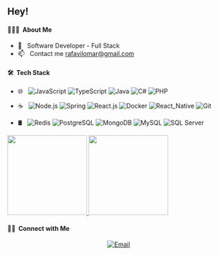 
## Hey!

#### 👨🏻‍💻 &nbsp;About Me

- 🤔 &nbsp; Software Developer - Full Stack
- 📫 &nbsp; Contact me rafavilomar@gmail.com

#### 🛠 &nbsp;Tech Stack

- 🌐 &nbsp;
  ![JavaScript](https://img.shields.io/badge/-JavaScript-F7DF1E?style=flat&logo=javascript&logoColor=000000)
  ![TypeScript](https://img.shields.io/badge/-TypeScript-3178C6?style=flat&logo=TypeScript&logoColor=ffffff)
  ![Java](https://img.shields.io/badge/-Java-007396?style=flat&logo=Java&logoColor=ffffff)
  ![C#](https://img.shields.io/badge/-C_Sharp-239120?style=flat&logo=C-Sharp&logoColor=fff)
  ![PHP](https://img.shields.io/badge/-PHP-777BB4?style=flat&logo=php&logoColor=ffffff)
  
- ☕ &nbsp;
  ![Node.js](https://img.shields.io/badge/-Node_js-339933?style=flat&logo=node-js&logoColor=fff)
  ![Spring](https://img.shields.io/badge/-Spring_Boot-6DB33F?style=flat&logo=Spring&logoColor=fff)
  ![React.js](https://img.shields.io/badge/-React_js-61DAFB?style=flat&logo=react&logoColor=000000)
  ![Docker](https://img.shields.io/badge/-Docker-2496ED?style=flat&logo=Docker&logoColor=fff)
  ![React_Native](https://img.shields.io/badge/-React_native-61DAFB?style=flat&logo=react&logoColor=000000)
  ![Git](https://img.shields.io/badge/-Git-F05032?style=flat&logo=Git&logoColor=fff)
  
- 🛢 &nbsp;
  ![Redis](https://img.shields.io/badge/-Redis-DC382D?style=flat&logo=Redis&logoColor=fff)
  ![PostgreSQL](https://img.shields.io/badge/-PostgreSQL-4169E1?style=flat&logo=PostgreSQL&logoColor=fff)
  ![MongoDB](https://img.shields.io/badge/-MongoDB-47A248?style=flat&logo=MongoDB&logoColor=fff)
  ![MySQL](https://img.shields.io/badge/-MySQL-4479A1?style=flat&logo=MySQL&logoColor=ffffff)
  ![SQL Server](https://img.shields.io/badge/-Microsoft_SQL_Server-CC2927?style=flat&logo=Microsoft-SQL-Server&logoColor=ffffff)
  
<!-- 
  ![Illustrator](https://img.shields.io/badge/-Illustrator-333333?style=flat&logo=adobe-illustrator)
  ![Photoshop](https://img.shields.io/badge/-Photoshop-333333?style=flat&logo=adobe-photoshop)
  ![InDesign](https://img.shields.io/badge/-InDesign-333333?style=flat&logo=adobe-indesign)-->

<a target="_blank" href="https://github.com/rafavilomar">
  <img height="180em" src="https://github-readme-stats-eight-theta.vercel.app/api?username=rafavilomar&show_icons=true&theme=react&include_all_commits=true&count_private=true" />
  <img height="180em" src="https://github-readme-stats-eight-theta.vercel.app/api/top-langs/?username=rafavilomar&layout=compact&langs_count=8&theme=react" />
</a>

#### 🤝🏻 &nbsp;Connect with Me

<p align="center">
<a target="_blank" href="mailto:rafavilomar@gmail.com"><img alt="Email" src="http://img.shields.io/badge/Gmail-rafavilomar@gmail.com-black?style=flat-square&logo=Gmail&labelColor=D14836&logoColor=ffffff"></a>
</p>

    
<!--
**RafaelVilomar/RafaelVilomar** is a ✨ _special_ ✨ repository because its `README.md` (this file) appears on your GitHub profile.

Here are some ideas to get you started:

- 🔭 I’m currently working on ...
- 🌱 I’m currently learning ...
- 👯 I’m looking to collaborate on ...
- 🤔 I’m looking for help with ...
- 💬 Ask me about ...
- 📫 How to reach me: ...
- 😄 Pronouns: ...
- ⚡ Fun fact: ...
-->
